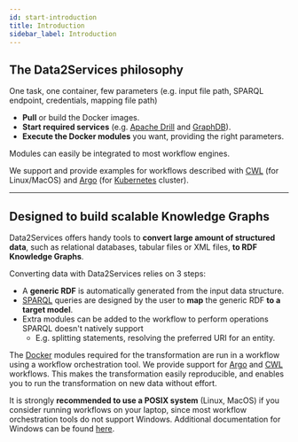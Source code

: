 ```yaml
---
id: start-introduction
title: Introduction
sidebar_label: Introduction
---
```


## The Data2Services philosophy

One task, one container, few parameters (e.g. input file path, SPARQL endpoint, credentials, mapping file path)

- **Pull** or build the Docker images.
- **Start required services** (e.g. [Apache Drill](https://github.com/amalic/apache-drill) and [GraphDB](https://github.com/MaastrichtU-IDS/graphdb)).
- **Execute the Docker modules** you want, providing the right parameters.

Modules can easily be integrated to most workflow engines. 

We support and provide examples for workflows described with [CWL](https://www.commonwl.org/) (for Linux/MacOS) and [Argo](https://argoproj.github.io/argo/) (for [Kubernetes](https://kubernetes.io/) cluster).

---

## Designed to build scalable Knowledge Graphs

Data2Services offers handy tools to **convert large amount of structured data**, such as relational databases, tabular files or XML files, **to RDF Knowledge Graphs**. 

Converting data with Data2Services relies on 3 steps:

* A **generic RDF** is automatically generated from the input data structure.
* [SPARQL](https://www.w3.org/TR/sparql11-query/) queries are designed by the user to **map** the generic RDF **to a target model**. 
* Extra modules can be added to the workflow to perform operations SPARQL doesn't natively support 
  * E.g. splitting statements, resolving the preferred URI for an entity.

The [Docker](https://docs.docker.com/install/) modules required for the transformation are run in a workflow using a workflow orchestration tool. We provide support for [Argo](https://argoproj.github.io/argo/) and [CWL](https://www.commonwl.org/) workflows. This makes the transformation easily reproducible, and enables you to run the transformation on new data without effort.

It is strongly **recommended to use a POSIX system** (Linux, MacOS) if you consider running workflows on your laptop, since most workflow orchestration tools do not support Windows. Additional documentation for Windows can be found [here](/docs/guide-windows).
